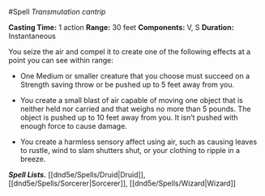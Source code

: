 #Spell
*Transmutation cantrip*

**Casting Time:** 1 action
**Range:** 30 feet
**Components:** V, S
**Duration:** Instantaneous

You seize the air and compel it to create one of the following effects at a point you can see within range:

- One Medium or smaller creature that you choose must succeed on a Strength saving throw or be pushed up to 5 feet away from you.

- You create a small blast of air capable of moving one object that is neither held nor carried and that weighs no more than 5 pounds. The object is pushed up to 10 feet away from you. It isn’t pushed with enough force to cause damage.

- You create a harmless sensory affect using air, such as causing leaves to rustle, wind to slam shutters shut, or your clothing to ripple in a breeze.

***Spell Lists.*** [[dnd5e/Spells/Druid\|Druid]], [[dnd5e/Spells/Sorcerer\|Sorcerer]], [[dnd5e/Spells/Wizard\|Wizard]]